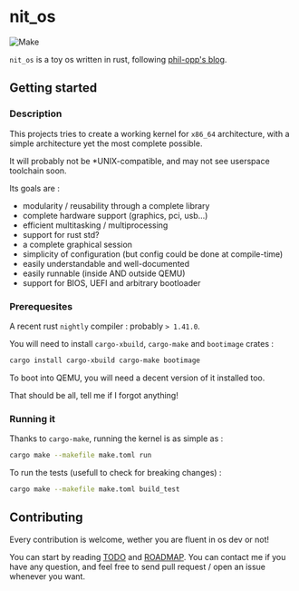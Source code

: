 # nit_os

![Make](https://github.com/aunetx/nit_os/workflows/Make/badge.svg?branch=master)

`nit_os` is a toy os written in rust, following [phil-opp's blog](https://os.phil-opp.com/).

## Getting started

### Description

This projects tries to create a working kernel for `x86_64` architecture, with a simple architecture yet the most complete possible.

It will probably not be *UNIX-compatible, and may not see userspace toolchain soon.

Its goals are :

- modularity / reusability through a complete library
- complete hardware support (graphics, pci, usb...)
- efficient multitasking / multiprocessing
- support for rust std?
- a complete graphical session
- simplicity of configuration (but config could be done at compile-time)
- easily understandable and well-documented
- easily runnable (inside AND outside QEMU)
- support for BIOS, UEFI and arbitrary bootloader

### Prerequesites

A recent rust `nightly` compiler : probably `> 1.41.0`.

You will need to install `cargo-xbuild`, `cargo-make` and `bootimage` crates :

```sh
cargo install cargo-xbuild cargo-make bootimage
```

To boot into QEMU, you will need a decent version of it installed too.

That should be all, tell me if I forgot anything!

### Running it

Thanks to `cargo-make`, running the kernel is as simple as :

```sh
cargo make --makefile make.toml run
```

To run the tests (usefull to check for breaking changes) :

```sh
cargo make --makefile make.toml build_test
```

## Contributing

Every contribution is welcome, wether you are fluent in os dev or not!

You can start by reading [TODO](./TODO.md) and [ROADMAP](./ROADMAP.md). You can contact me if you have any question, and feel free to send pull request / open an issue whenever you want.
